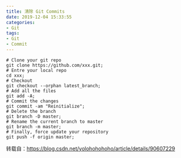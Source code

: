 ```yaml
---
title: 清除 Git Commits
date: 2019-12-04 15:33:55
categories: 
- Git
tags:
- Git
- Commit
---
```


```
# Clone your git repo
git clone https://github.com/xxx.git;
# Entre your local repo
cd xxx;
# Checkout
git checkout --orphan latest_branch;
# Add all the files
git add -A;
# Commit the changes
git commit -am "Reinitialize";
# Delete the branch
git branch -D master;
# Rename the current branch to master
git branch -m master;
# Finally, force update your repository
git push -f origin master;
```

转载自：https://blog.csdn.net/yolohohohoho/article/details/90607229

